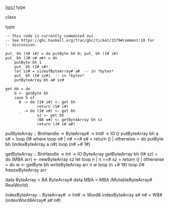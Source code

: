 [[src]](https://github.com/ghc/ghc/tree/master/compiler/utils/Binary.hs)
type

class

type


    -- This code is currently commented out.
    -- See https://ghc.haskell.org/trac/ghc/ticket/3379#comment:10 for
    -- discussion.

    put_ bh (S# i#) = do putByte bh 0; put_ bh (I# i#)
    put_ bh (J# s# a#) = do
        putByte bh 1
        put_ bh (I# s#)
        let sz# = sizeofByteArray# a#  -- in *bytes*
        put_ bh (I# sz#)  -- in *bytes*
        putByteArray bh a# sz#

    get bh = do
        b <- getByte bh
        case b of
          0 -> do (I# i#) <- get bh
                  return (S# i#)
          _ -> do (I# s#) <- get bh
                  sz <- get bh
                  (BA a#) <- getByteArray bh sz
                  return (J# s# a#)

putByteArray :: BinHandle -> ByteArray# -> Int# -> IO ()
putByteArray bh a s# = loop 0#
  where loop n#
           | n# ==# s# = return ()
           | otherwise = do
                putByte bh (indexByteArray a n#)
                loop (n# +# 1#)

getByteArray :: BinHandle -> Int -> IO ByteArray
getByteArray bh (I# sz) = do
  (MBA arr) <- newByteArray sz
  let loop n
           | n ==# sz = return ()
           | otherwise = do
                w <- getByte bh
                writeByteArray arr n w
                loop (n +# 1#)
  loop 0#
  freezeByteArray arr
    


data ByteArray = BA ByteArray#
data MBA = MBA (MutableByteArray# RealWorld)

indexByteArray :: ByteArray# -> Int# -> Word8
indexByteArray a# n# = W8# (indexWord8Array# a# n#)

